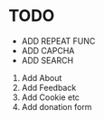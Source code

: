 # TODO
- ADD REPEAT FUNC
- ADD CAPCHA
- ADD SEARCH

1. Add About 
2. Add Feedback
3. Add Cookie etc
4. Add donation form

